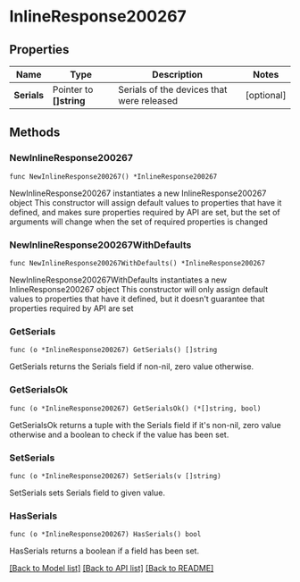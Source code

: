 # InlineResponse200267

## Properties

Name | Type | Description | Notes
------------ | ------------- | ------------- | -------------
**Serials** | Pointer to **[]string** | Serials of the devices that were released | [optional] 

## Methods

### NewInlineResponse200267

`func NewInlineResponse200267() *InlineResponse200267`

NewInlineResponse200267 instantiates a new InlineResponse200267 object
This constructor will assign default values to properties that have it defined,
and makes sure properties required by API are set, but the set of arguments
will change when the set of required properties is changed

### NewInlineResponse200267WithDefaults

`func NewInlineResponse200267WithDefaults() *InlineResponse200267`

NewInlineResponse200267WithDefaults instantiates a new InlineResponse200267 object
This constructor will only assign default values to properties that have it defined,
but it doesn't guarantee that properties required by API are set

### GetSerials

`func (o *InlineResponse200267) GetSerials() []string`

GetSerials returns the Serials field if non-nil, zero value otherwise.

### GetSerialsOk

`func (o *InlineResponse200267) GetSerialsOk() (*[]string, bool)`

GetSerialsOk returns a tuple with the Serials field if it's non-nil, zero value otherwise
and a boolean to check if the value has been set.

### SetSerials

`func (o *InlineResponse200267) SetSerials(v []string)`

SetSerials sets Serials field to given value.

### HasSerials

`func (o *InlineResponse200267) HasSerials() bool`

HasSerials returns a boolean if a field has been set.


[[Back to Model list]](../README.md#documentation-for-models) [[Back to API list]](../README.md#documentation-for-api-endpoints) [[Back to README]](../README.md)


